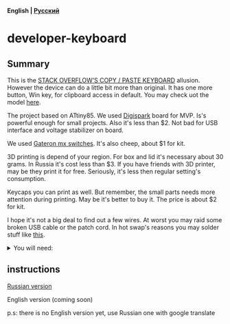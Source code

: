 **English | [Русский](./READMEru.md)**

# developer-keyboard

## Summary

This is the [STACK OVERFLOW’S COPY / PASTE KEYBOARD](https://www.theverge.com/2022/5/4/23035377/stack-overflow-drop-the-key-v2-copy-paste-keyboard) allusion. However the device can do a little bit more than original. It has one more button, Win key, for clipboard access in default. You may check uot the model [here](https://a360.co/3Iui5j1).

The project based on ATtiny85. 
We used [Digispark](https://www.aliexpress.com/item/2043055746.html) board for MVP. Is's powerful enough for small projects.
Also it's less than $2. Not bad for USB interface and voltage stabilizer on board.

We used [Gateron mx switches](https://www.aliexpress.com/item/32797603005.html). It's also cheep, about $1 for kit. 

3D printing is depend of your region. For box and lid it's necessary about 30 grams. In Russia it's cost less than $3. If you have friends with 3D printer, may be they print it for free. Seriously, it's less then regular setting's consumption.

Keycaps you can print as well. But remember, the small parts needs more attention during printing. May be it's better to buy it. The price is about $2 for kit.

I hope it's not a big deal to find out a few wires. At worst you may raid some broken USB cable or the patch cord. In hot swap's reasons you may solder stuff like [this](https://www.aliexpress.com/item/32908826691.html).

<details>
<summary>You will need:</summary>

1. [Digispark](https://www.aliexpress.com/item/2043055746.html) or equivalent
2. [Gateron mx switches](https://www.aliexpress.com/item/32797603005.html) (4 pieces) or equivalent
3. approximately 1.5 — 2 meters of signal wire
4. micro-USB data wire
5. soldering iron and staff
6. access to a 3D printer, otherwise look for 3D printing services nearby
7. [keycaps](https://www.aliexpress.com/item/1005002548978701.html?spm=a2g0o.productlist.0.0.6b084839eLJFx6&algo_pvid=0bd41286-0e27-4708-9aeb-dff3b63414eb&algo_exp_id=0bd41286-0e27-4708-9aeb-dff3b63414eb-18&pdp_ext_f=%7B%22sku_id%22%3A%2212000021095622716%22%7D&pdp_npi=2%40dis%21SCR%21%21199.09%21%21%21%21%21%40210318b916548633743403176eefc4%2112000021095622716%21sea) (4 pieces) maybe but I've printed
8. Arduino Uno
9. and of course, the PC
</details>

## instructions

[Russian version](https://github.com/syrovezhko/developer-keyboard/tree/software-ru)

English version (coming soon)

p.s: there is no English version yet, use Russian one with google translate